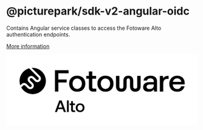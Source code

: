 # @picturepark/sdk-v2-angular-oidc

Contains Angular service classes to access the Fotoware Alto authentication endpoints.

[More information](https://github.com/Picturepark/Picturepark.SDK.TypeScript/blob/master/docs/picturepark-sdk-v2-angular/auth/OidcAuthService.md)

![logo](https://raw.githubusercontent.com/Picturepark/Picturepark.SDK.TypeScript/master/assets/picturepark-logo.png)
